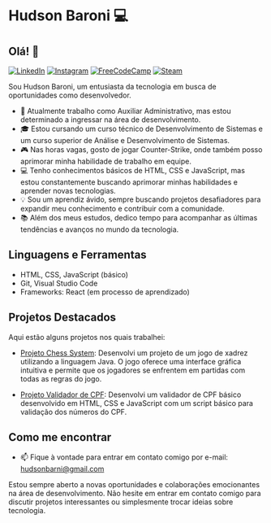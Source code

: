 # Hudson Baroni :computer:

## Olá! 👋
[![LinkedIn](https://img.shields.io/badge/LinkedIn-0077B5?style=for-the-badge&logo=linkedin&logoColor=white)](https://www.linkedin.com/in/hudson-baroni/)
[![Instagram](https://img.shields.io/badge/Instagram-E4405F?style=for-the-badge&logo=instagram&logoColor=white)](https://www.instagram.com/hudson.x73)
[![FreeCodeCamp](https://img.shields.io/badge/freecodecamp-27273D?style=for-the-badge&logo=freecodecamp&logoColor=white)](https://www.freecodecamp.org/portuguese/HudsonB1)
[![Steam](https://img.shields.io/badge/Steam-000000?style=for-the-badge&logo=steam&logoColor=white)](https://steamcommunity.com/id/cereteza/)

Sou Hudson Baroni, um entusiasta da tecnologia em busca de oportunidades como desenvolvedor.

- :briefcase: Atualmente trabalho como Auxiliar Administrativo, mas estou determinado a ingressar na área de desenvolvimento.
- :mortar_board: Estou cursando um curso técnico de Desenvolvimento de Sistemas e um curso superior de Análise e Desenvolvimento de Sistemas.
- :video_game: Nas horas vagas, gosto de jogar Counter-Strike, onde também posso aprimorar minha habilidade de trabalho em equipe.
- :computer: Tenho conhecimentos básicos de HTML, CSS e JavaScript, mas estou constantemente buscando aprimorar minhas habilidades e aprender novas tecnologias.
- :bulb: Sou um aprendiz ávido, sempre buscando projetos desafiadores para expandir meu conhecimento e contribuir com a comunidade.
- :books: Além dos meus estudos, dedico tempo para acompanhar as últimas tendências e avanços no mundo da tecnologia.

## Linguagens e Ferramentas

- HTML, CSS, JavaScript (básico)
- Git, Visual Studio Code
- Frameworks: React (em processo de aprendizado)

## Projetos Destacados

Aqui estão alguns projetos nos quais trabalhei:

- [Projeto Chess System](https://github.com/HudsonB1/project-chess-system): Desenvolvi um projeto de um jogo de xadrez utilizando a linguagem Java. O jogo oferece uma interface gráfica intuitiva e permite que os jogadores se enfrentem em partidas com todas as regras do jogo.

- [Projeto Validador de CPF](https://github.com/HudsonB1/js-validador-de-cpf): Desenvolvi um validador de CPF básico desenvolvido em HTML, CSS e JavaScript com um script básico para validação dos números do CPF.

## Como me encontrar

- :mailbox: Fique à vontade para entrar em contato comigo por e-mail: hudsonbarni@gmail.com

Estou sempre aberto a novas oportunidades e colaborações emocionantes na área de desenvolvimento. Não hesite em entrar em contato comigo para discutir projetos interessantes ou simplesmente trocar ideias sobre tecnologia.
